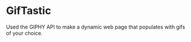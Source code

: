 # GifTastic
Used the GIPHY API to make a dynamic web page that populates with gifs of your choice. 
